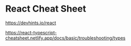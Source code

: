 # React Cheat Sheet

https://devhints.io/react

https://react-typescript-cheatsheet.netlify.app/docs/basic/troubleshooting/types
